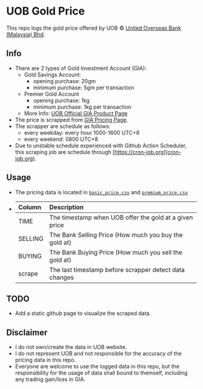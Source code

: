 # UOB Gold Price
This repo logs the gold price offered by UOB © [United Overseas Bank (Malaysia) Bhd](https://www.uob.com.my/). 

## Info
- There are 2 types of Gold Investment Account (GIA):
  - Gold Savings Account:
    - opening purchase: 20gm
    - minimum purchase: 5gm per transaction
  - Premier Gold Account
    - opening purchase: 1kg 
    - minimum purchase: 1kg per transaction
  - More Info: [UOB Official GIA Product Page](https://www.uob.com.my/corporate/gmim/gmim-pga.page)
- The price is scrapped from [GIA Pricing Page](https://www.uob.com.my/online-rates/gold-prices.page).
- The scrapper are schedule as follows:
  - every weekday: every hour 1000-1600 UTC+8
  - every weekend: 0800 UTC+8
- Due to unstable schedule experienced with Github Action Scheduler, this scraping job are schedule through [https://cron-job.org](cron-job.org).

## Usage
- The pricing data is located in [`basic_price.csv`](data/basic_price.csv) and [`premium_price.csv`](data/premium_price.csv)
- |Column |Description                                           |
  |:------|:-----------------------------------------------------|
  |TIME   |The timestamp when UOB offer the gold at a given price|
  |SELLING|The Bank Selling Price (How much you buy the gold at) |
  |BUYING |The Bank Buying Price (How much you sell the gold at) |
  |scrape |The last timestamp before scrapper detect data changes|

## TODO
- Add a static github page to visualize the scraped data.

## Disclaimer
- I do not own/create the data in UOB website.
- I do not represent UOB and not responsible for the accuracy of the pricing data in this repo. 
- Everyone are welcome to use the logged data in this repo, but the responsibility for the usage of data shall bound to themself, including any trading gain/loss in GIA. 
